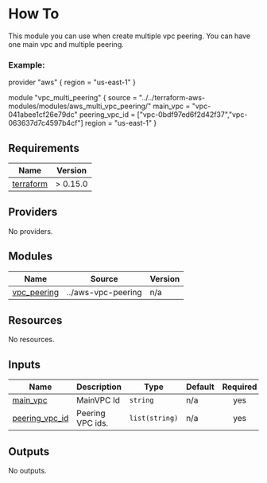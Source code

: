 # How To
This module you can use when create multiple vpc peering. You can have one main vpc and multiple peering.

### Example:

provider "aws" {
    region = "us-east-1"
}

module "vpc_multi_peering" {
    source         = "../../terraform-aws-modules/modules/aws_multi_vpc_peering/"
    main_vpc       = "vpc-041abee1cf26e79dc"
    peering_vpc_id = ["vpc-0bdf97ed6f2d42f37","vpc-063637d7c4597b4cf"]
    region         = "us-east-1"
}

<!-- BEGIN_TF_DOCS -->
## Requirements

| Name | Version |
|------|---------|
| <a name="requirement_terraform"></a> [terraform](#requirement\_terraform) | > 0.15.0 |

## Providers

No providers.

## Modules

| Name | Source | Version |
|------|--------|---------|
| <a name="module_vpc_peering"></a> [vpc\_peering](#module\_vpc\_peering) | ../aws-vpc-peering | n/a |

## Resources

No resources.

## Inputs

| Name | Description | Type | Default | Required |
|------|-------------|------|---------|:--------:|
| <a name="input_main_vpc"></a> [main\_vpc](#input\_main\_vpc) | MainVPC Id | `string` | n/a | yes |
| <a name="input_peering_vpc_id"></a> [peering\_vpc\_id](#input\_peering\_vpc\_id) | Peering VPC ids. | `list(string)` | n/a | yes |

## Outputs

No outputs.
<!-- END_TF_DOCS -->
